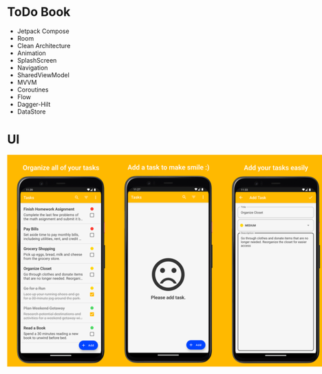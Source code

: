 # ToDo Book

- Jetpack Compose
- Room
- Clean Architecture
- Animation
- SplashScreen
- Navigation
- SharedViewModel
- MVVM
- Coroutines
- Flow
- Dagger-Hilt
- DataStore

# UI
<div style="display: flex;">
    <img src="https://raw.githubusercontent.com/erkindil/GithubRepositoryEdit/main/1.png" width="250">
    <img src="https://raw.githubusercontent.com/erkindil/GithubRepositoryEdit/main/2.png" width="250">
  <img src="https://raw.githubusercontent.com/erkindil/GithubRepositoryEdit/main/3.png" width="250">
  <img src="https://raw.githubusercontent.com/erkindil/GithubRepositoryEdit/main/4.png" width="250">
  <img src="https://raw.githubusercontent.com/erkindil/GithubRepositoryEdit/main/5.png" width="250">
  <img src="https://raw.githubusercontent.com/erkindil/GithubRepositoryEdit/main/6.png" width="250">
</div>
